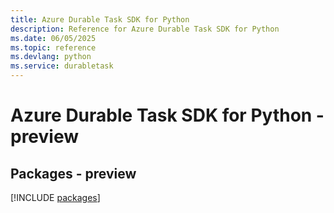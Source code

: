 ```yaml
---
title: Azure Durable Task SDK for Python
description: Reference for Azure Durable Task SDK for Python
ms.date: 06/05/2025
ms.topic: reference
ms.devlang: python
ms.service: durabletask
---
```

# Azure Durable Task SDK for Python - preview
## Packages - preview
[!INCLUDE [packages](durable-task-index.md)]